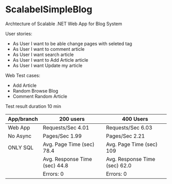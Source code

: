 # ScalabelSimpleBlog
Archtecture of Scalable .NET Web App for Blog System


User stories:

* As User I want to be able change pages with seleted tag 
* As User I want to comment article 
* As User I want search article 
* As User I want to Add Article article
* As User I want Update my article 

Web Test cases: 
* Add Article 
* Random Browse Blog 
* Comment Random Article 
 

Test result 
duration 10 min

|App/branch | 200 users|  400 Users |
|-----------|---------------------------|-----|
|Web App    | Requests/Sec 4.01|Requests/Sec 6.03 |
|No Async   | Pages/Sec 1.99|Pages/Sec 2.21  |
|ONLY SQL   | Avg. Page Time (sec) 78.4 |Avg. Page Time (sec) 109 |
|   | Avg. Response Time (sec) 44.8  | Avg. Response Time (sec) 62.0 | 
| |Errors: 0 | Errors: 0 |
